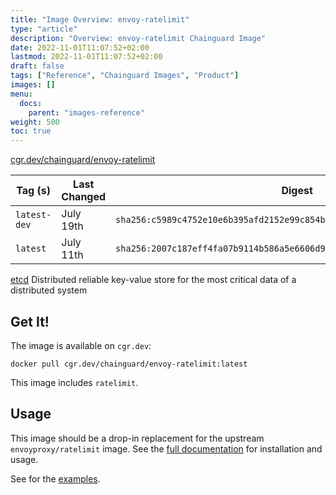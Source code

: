 ```yaml
---
title: "Image Overview: envoy-ratelimit"
type: "article"
description: "Overview: envoy-ratelimit Chainguard Image"
date: 2022-11-01T11:07:52+02:00
lastmod: 2022-11-01T11:07:52+02:00
draft: false
tags: ["Reference", "Chainguard Images", "Product"]
images: []
menu:
  docs:
    parent: "images-reference"
weight: 500
toc: true
---
```


[cgr.dev/chainguard/envoy-ratelimit](https://github.com/chainguard-images/images/tree/main/images/envoy-ratelimit)

| Tag (s)       | Last Changed | Digest                                                                    |
|---------------|--------------|---------------------------------------------------------------------------|
|  `latest-dev` | July 19th    | `sha256:c5989c4752e10e6b395afd2152e99c854bf951222cd1a8174e168ab32c361af1` |
|  `latest`     | July 11th    | `sha256:2007c187eff4fa07b9114b586a5e6606d9ec919f30835dbbd5e4c4d73f79775b` |



[etcd](https://github.com/etcd-io/etcd) Distributed reliable key-value store for the most critical data of a distributed system

## Get It!

The image is available on `cgr.dev`:

```
docker pull cgr.dev/chainguard/envoy-ratelimit:latest
```

This image includes `ratelimit`.

## Usage

This image should be a drop-in replacement for the upstream `envoyproxy/ratelimit` image.
See the [full documentation](https://gateway.envoyproxy.io/latest/user/rate-limit.html) for installation and usage.

See for the [examples](https://github.com/envoyproxy/ratelimit#examples).

